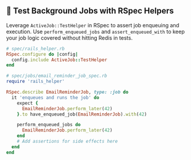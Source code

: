 ## 🧪 Test Background Jobs with RSpec Helpers

Leverage `ActiveJob::TestHelper` in RSpec to assert job enqueuing and execution. Use `perform_enqueued_jobs` and `assert_enqueued_with` to keep your job logic covered without hitting Redis in tests.

```ruby
# spec/rails_helper.rb
RSpec.configure do |config|
  config.include ActiveJob::TestHelper
end
```

```ruby
# spec/jobs/email_reminder_job_spec.rb
require 'rails_helper'

RSpec.describe EmailReminderJob, type: :job do
  it 'enqueues and runs the job' do
    expect {
      EmailReminderJob.perform_later(42)
    }.to have_enqueued_job(EmailReminderJob).with(42)

    perform_enqueued_jobs do
      EmailReminderJob.perform_later(42)
    end
    # Add assertions for side effects here
  end
end
```